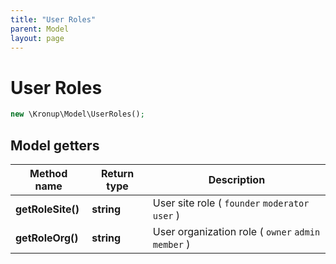 ```yaml
---
title: "User Roles"
parent: Model
layout: page
---
```


# User Roles

```php
new \Kronup\Model\UserRoles();
```

## Model getters

Method name | Return type | Description
------------ | ------------- | -------------
**getRoleSite()** | **string** | User site role ( `founder` `moderator` `user` )
**getRoleOrg()** | **string** | User organization role ( `owner` `admin` `member` )

